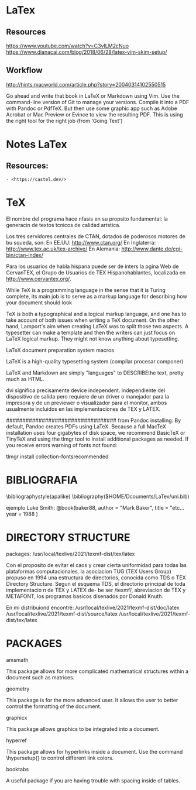 # LaTex

## Resources
https://www.youtube.com/watch?v=C3vILM2cNuo
https://www.dianacai.com/blog/2018/06/28/latex-vim-skim-setup/












## Workflow


http://hints.macworld.com/article.php?story=20040314102550515

Go ahead and write that book in LaTeX or Markdown using Vim. Use the command-line version of Git to manage your versions. Compile it into a PDF with Pandoc or PdfTeX. But then use some graphic app such as Adobe Acrobat or Mac Preview or Evince to view the resulting PDF. This is using the right tool for the right job (from 'Going Text')














# Notes LaTex

## Resources:
	- <https://castel.dev/>



# TeX

El nombre del programa hace nfasis en su propsito fundamental: la generacin de textos tcnicos de calidad artstica.

Los tres servidores centrales de CTAN, dotados de poderosos motores de bu squeda, son:
En EE.UU: http://www.ctan.org/
En Inglaterra: http://www.tex.ac.uk/tex-archive/
En Alemania: http://www.dante.de/cgi-bin/ctan-index/

Para los usuarios de habla hispana puede ser de inters la pgina Web de CervanTEX, el Grupo de Usuarios de TEX Hispanohablantes, localizada en http://www.cervantex.org/.


While TeX is a programming language in the sense that it is Turing complete,
its main job is to serve as a markup language for describing how your document should look

TeX is both a typographical and a logical markup language, and one has to take account of both issues when writing a TeX document. On the other hand, Lamport's aim when creating LaTeX was to split those two aspects. A typesetter can make a template and then the writers can just focus on LaTeX logical markup. They might not know anything about typesetting.


LaTeX
document preparation system
macros

LaTeX is a high-quality typesetting system (compilar procesar componer)

LaTeX and Markdown are simply "languages" to DESCRIBEthe text, pretty much as HTML.

dvi significa precisamente device independent. 
independiente del dispositivo de salida pero requiere de un driver o manejador para la impresora y de un previewer o visualizador para el monitor, ambos usualmente incluidos en las implementaciones de TEX y LATEX.


##################################
from Pandoc installing:
By default, Pandoc creates PDFs using LaTeX. Because a full MacTeX installation uses four gigabytes of disk space, we recommend BasicTeX or TinyTeX and using the tlmgr tool to install additional packages as needed. If you receive errors warning of fonts not found:

tlmgr install collection-fontsrecommended


# BIBLIOGRAFIA
\bibliographystyle(apalike)
\bibliography($HOME/Dcouments/LaTex/uni.bib)

ejemplo Luke Smith:
@book(baker88,
	author = "Mark Baker",
	title = "etc...
	year = 1988
	)


# DIRECTORY STRUCTURE
packages:
/usr/local/texlive/2021/texmf-dist/tex/latex

Con el proposito de evitar el caos y crear cierta uniformidad para todas las plataformas computacionales, la asociacion TUG (TEX Users Group) propuso en 1994 una estructura de directorios, conocida como TDS o TEX Directory Structure. Segun el esquema TDS, el directorio principal de toda implementacio n de TEX y LATEX de- be ser /texmf/, abreviacion de TEX y METAFONT, los programas basicos disenados por Donald Knuth.

En mi distribuiond encontré:
/usr/local/texlive/2021/texmf-dist/doc/latex
/usr/local/texlive/2021/texmf-dist/source/latex
/usr/local/texlive/2021/texmf-dist/tex/latex

# PACKAGES

amsmath

This package allows for more complicated mathematical structures within a document such as matrices.

geometry

This package is for the more advanced user.  It allows the user to better control the formatting of the document.

graphicx

This package allows graphics to be integrated into a document.

hyperref

This package allows for hyperlinks inside a document.  Use the command \hypersetup{} to control different link colors.

booktabs

A useful package if you are having trouble with spacing inside of tables.





